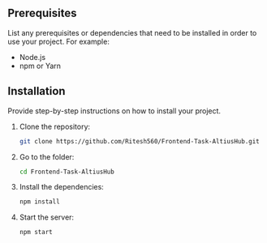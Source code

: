 ## Prerequisites

List any prerequisites or dependencies that need to be installed in order to use your project. For example:

- Node.js
- npm or Yarn

## Installation

Provide step-by-step instructions on how to install your project.

1. Clone the repository:

   ```sh
   git clone https://github.com/Ritesh560/Frontend-Task-AltiusHub.git
   ```

2. Go to the folder:

   ```sh
   cd Frontend-Task-AltiusHub
   ```

3. Install the dependencies:

   ```sh
   npm install
   ```

4. Start the server:

   ```sh
   npm start
   ```
